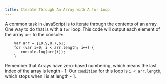 ```yaml
---
title: Iterate Through An Array with A for Loop
---
```

A common task in JavaScript is to iterate through the contents of an array. One way to do that is with a `for` loop. This code will output each element of the array `arr` to the console:

        var arr = [10,9,8,7,6];
        for (var i=0; i < arr.length; i++) {
           console.log(arr[i]);
        }

Remember that Arrays have zero-based numbering, which means the last index of the array is length - 1\. Our `condition` for this loop is `i < arr.length`, which stops when i is at length - 1.